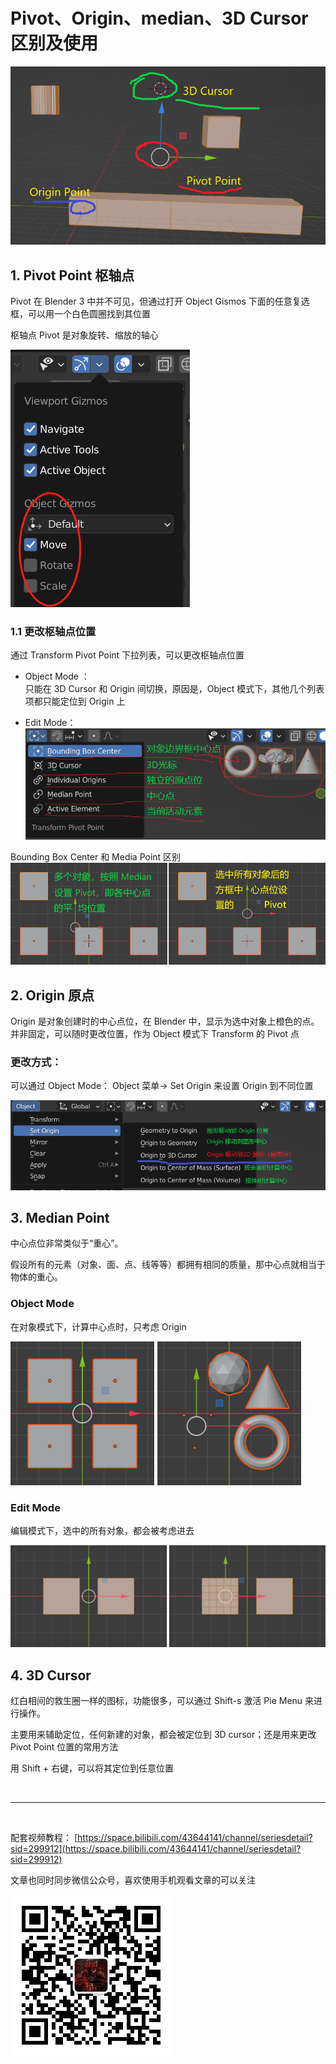 # Pivot、Origin、median、3D Cursor 区别及使用

![](../../imgs/pivot_3dCursor_origin.png)

## 1. Pivot Point 枢轴点

Pivot 在 Blender 3 中并不可见，但通过打开 Object Gismos 下面的任意复选框，可以用一个白色圆圈找到其位置

枢轴点 Pivot 是对象旋转、缩放的轴心

![](../../imgs/pivot_Point.png)

### 1.1 更改枢轴点位置

通过 Transform Pivot Point 下拉列表，可以更改枢轴点位置

- Object Mode ：  
  只能在 3D Cursor 和 Origin 间切换，原因是，Object 模式下，其他几个列表项都只能定位到 Origin 上

- Edit Mode：
  ![](../../imgs/transform_pivot_point.png)

Bounding Box Center 和 Media Point 区别  
![](../../imgs/editors_3dview_controls_pivot-point_bounding-box-center_object-mode.png)

## 2. Origin 原点

Origin 是对象创建时的中心点位，在 Blender 中，显示为选中对象上橙色的点。并非固定，可以随时更改位置，作为 Object 模式下 Transform 的 Pivot 点

### 更改方式：

可以通过 Object Mode： Object 菜单-> Set Origin 来设置 Origin 到不同位置

![](../../imgs/objcet-set-origin.png)

## 3. Median Point

中心点位非常类似于“重心”。

假设所有的元素（对象、面、点、线等等）都拥有相同的质量，那中心点就相当于物体的重心。

### Object Mode

在对象模式下，计算中心点时，只考虑 Origin

![](../../imgs/editors_3dview_controls_pivot-point_median-point_object-mode.png)

### Edit Mode

编辑模式下，选中的所有对象，都会被考虑进去

![](../../imgs/editors_3dview_controls_pivot-point_median-point_edit-mode.png)

## 4. 3D Cursor

红白相间的救生圈一样的图标，功能很多，可以通过 Shift-s 激活 Pie Menu 来进行操作。

主要用来辅助定位，任何新建的对象，都会被定位到 3D cursor；还是用来更改 Pivot Point 位置的常用方法

用 Shift + 右键，可以将其定位到任意位置

<br>
<hr>
<br>

配套视频教程：
[https://space.bilibili.com/43644141/channel/seriesdetail?sid=299912](https://space.bilibili.com/43644141/channel/seriesdetail?sid=299912)

文章也同时同步微信公众号，喜欢使用手机观看文章的可以关注

![](../../imgs/微信公众号二维码.jpg)
